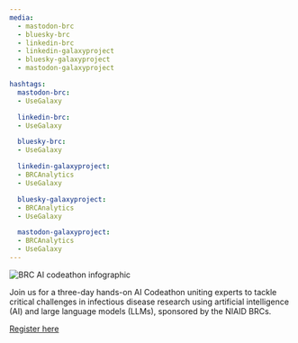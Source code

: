 ```yaml
---
media:
  - mastodon-brc
  - bluesky-brc
  - linkedin-brc
  - linkedin-galaxyproject
  - bluesky-galaxyproject
  - mastodon-galaxyproject

hashtags:
  mastodon-brc:
  - UseGalaxy

  linkedin-brc:
  - UseGalaxy

  bluesky-brc:
  - UseGalaxy

  linkedin-galaxyproject:
  - BRCAnalytics
  - UseGalaxy

  bluesky-galaxyproject:
  - BRCAnalytics
  - UseGalaxy

  mastodon-galaxyproject:
  - BRCAnalytics
  - UseGalaxy
---
```

![BRC AI codeathon infographic](https://galaxyproject.org/images/BRC-NIAID-AI-Codeathon.png)

Join us for a three-day hands-on AI Codeathon uniting experts to tackle critical challenges in infectious disease research using artificial intelligence (AI) and large language models (LLMs), sponsored by the NIAID BRCs.

[Register here](https://www.bv-brc.org/brc-niaid-ai-codeathon-2025)
